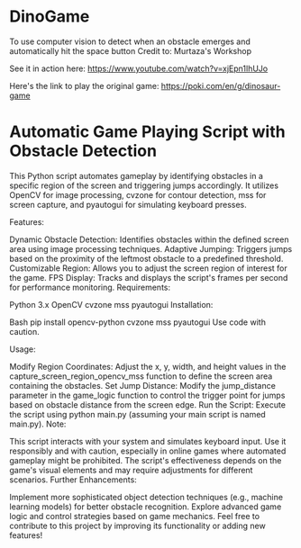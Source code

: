 # DinoGame
To use computer vision to detect when an obstacle emerges and automatically hit the space button
Credit to: Murtaza's Workshop

See it in action here: https://www.youtube.com/watch?v=xjEpn1lhUJo

Here's the link to play the original game: https://poki.com/en/g/dinosaur-game

# Automatic Game Playing Script with Obstacle Detection

This Python script automates gameplay by identifying obstacles in a specific region of the screen and triggering jumps accordingly. It utilizes OpenCV for image processing, cvzone for contour detection, mss for screen capture, and pyautogui for simulating keyboard presses.

Features:

Dynamic Obstacle Detection: Identifies obstacles within the defined screen area using image processing techniques.
Adaptive Jumping: Triggers jumps based on the proximity of the leftmost obstacle to a predefined threshold.
Customizable Region: Allows you to adjust the screen region of interest for the game.
FPS Display: Tracks and displays the script's frames per second for performance monitoring.
Requirements:

Python 3.x
OpenCV
cvzone
mss
pyautogui
Installation:

Bash
pip install opencv-python cvzone mss pyautogui
Use code with caution.

Usage:

Modify Region Coordinates:
Adjust the x, y, width, and height values in the capture_screen_region_opencv_mss function to define the screen area containing the obstacles.
Set Jump Distance:
Modify the jump_distance parameter in the game_logic function to control the trigger point for jumps based on obstacle distance from the screen edge.
Run the Script:
Execute the script using python main.py (assuming your main script is named main.py).
Note:

This script interacts with your system and simulates keyboard input. Use it responsibly and with caution, especially in online games where automated gameplay might be prohibited.
The script's effectiveness depends on the game's visual elements and may require adjustments for different scenarios.
Further Enhancements:

Implement more sophisticated object detection techniques (e.g., machine learning models) for better obstacle recognition.
Explore advanced game logic and control strategies based on game mechanics.
Feel free to contribute to this project by improving its functionality or adding new features!
